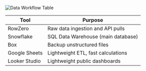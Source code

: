 ![Data Workflow Table](./assets/data-workflow-table.png)


<table>
  <thead>
    <tr>
      <th>Tool</th>
      <th>Purpose</th>
    </tr>
  </thead>
  <tbody>
    <tr>
      <td>RowZero</td>
      <td>Raw data ingestion and API pulls</td>
    </tr>
    <tr>
      <td>Snowflake</td>
      <td>SQL Data Warehouse (main database)</td>
    </tr>
    <tr>
      <td>Box</td>
      <td>Backup unstructured files</td>
    </tr>
    <tr>
      <td>Google Sheets</td>
      <td>Lightweight ETL, fast calculations</td>
    </tr>
    <tr>
      <td>Looker Studio</td>
      <td>Lightweight public dashboards</td>
    </tr>
  </tbody>
</table>
